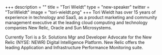 +++
description = ""
title = "Tori Wieldt"
type = "new-speaker"
twitter = "ToriWieldt"
image = "tori-wieldt.png"
+++
Tori Wieldt has over 15 years of experience in technology and SaaS, as a product marketing and community management executive at the leading cloud computing and technology companies New Relic, Oracle and Sun Microsystems.

Currently Tori is a Sr. Solutions Mgr and Developer Advocate for the New Relic (NYSE: NEWR) Digital Intelligence Platform. New Relic offers the leading Application and Infrastructure Performance Monitoring suite.